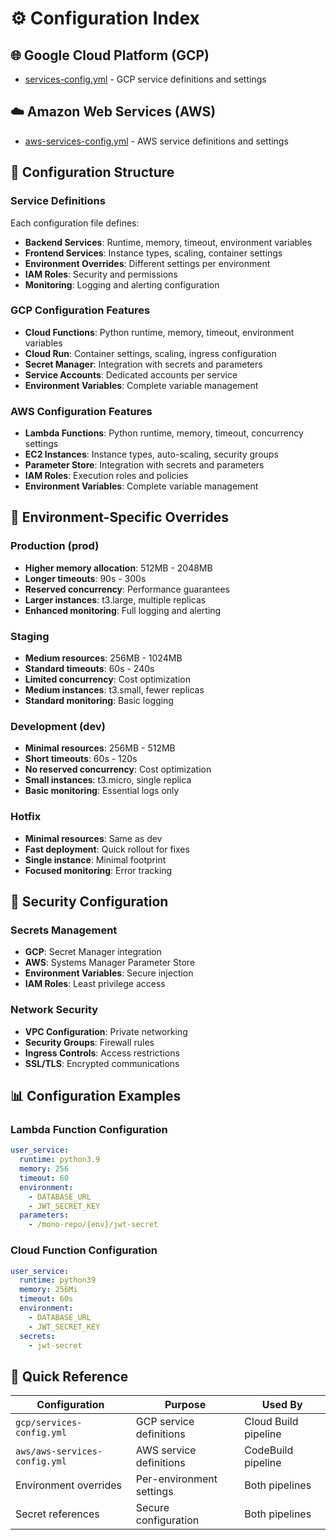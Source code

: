 # ⚙️ Configuration Index

## 🌐 Google Cloud Platform (GCP)
- [services-config.yml](gcp/services-config.yml) - GCP service definitions and settings

## ☁️ Amazon Web Services (AWS)
- [aws-services-config.yml](aws/aws-services-config.yml) - AWS service definitions and settings

## 🔧 Configuration Structure

### **Service Definitions**
Each configuration file defines:
- **Backend Services**: Runtime, memory, timeout, environment variables
- **Frontend Services**: Instance types, scaling, container settings
- **Environment Overrides**: Different settings per environment
- **IAM Roles**: Security and permissions
- **Monitoring**: Logging and alerting configuration

### **GCP Configuration Features**
- **Cloud Functions**: Python runtime, memory, timeout, environment variables
- **Cloud Run**: Container settings, scaling, ingress configuration
- **Secret Manager**: Integration with secrets and parameters
- **Service Accounts**: Dedicated accounts per service
- **Environment Variables**: Complete variable management

### **AWS Configuration Features**
- **Lambda Functions**: Python runtime, memory, timeout, concurrency settings
- **EC2 Instances**: Instance types, auto-scaling, security groups
- **Parameter Store**: Integration with secrets and parameters
- **IAM Roles**: Execution roles and policies
- **Environment Variables**: Complete variable management

## 🎯 Environment-Specific Overrides

### **Production (prod)**
- **Higher memory allocation**: 512MB - 2048MB
- **Longer timeouts**: 90s - 300s
- **Reserved concurrency**: Performance guarantees
- **Larger instances**: t3.large, multiple replicas
- **Enhanced monitoring**: Full logging and alerting

### **Staging**
- **Medium resources**: 256MB - 1024MB
- **Standard timeouts**: 60s - 240s
- **Limited concurrency**: Cost optimization
- **Medium instances**: t3.small, fewer replicas
- **Standard monitoring**: Basic logging

### **Development (dev)**
- **Minimal resources**: 256MB - 512MB
- **Short timeouts**: 60s - 120s
- **No reserved concurrency**: Cost optimization
- **Small instances**: t3.micro, single replica
- **Basic monitoring**: Essential logs only

### **Hotfix**
- **Minimal resources**: Same as dev
- **Fast deployment**: Quick rollout for fixes
- **Single instance**: Minimal footprint
- **Focused monitoring**: Error tracking

## 🔐 Security Configuration

### **Secrets Management**
- **GCP**: Secret Manager integration
- **AWS**: Systems Manager Parameter Store
- **Environment Variables**: Secure injection
- **IAM Roles**: Least privilege access

### **Network Security**
- **VPC Configuration**: Private networking
- **Security Groups**: Firewall rules
- **Ingress Controls**: Access restrictions
- **SSL/TLS**: Encrypted communications

## 📊 Configuration Examples

### **Lambda Function Configuration**
```yaml
user_service:
  runtime: python3.9
  memory: 256
  timeout: 60
  environment:
    - DATABASE_URL
    - JWT_SECRET_KEY
  parameters:
    - /mono-repo/{env}/jwt-secret
```

### **Cloud Function Configuration**
```yaml
user_service:
  runtime: python39
  memory: 256Mi
  timeout: 60s
  environment:
    - DATABASE_URL
    - JWT_SECRET_KEY
  secrets:
    - jwt-secret
```

## 🎯 Quick Reference

| **Configuration** | **Purpose** | **Used By** |
|-------------------|-------------|-------------|
| `gcp/services-config.yml` | GCP service definitions | Cloud Build pipeline |
| `aws/aws-services-config.yml` | AWS service definitions | CodeBuild pipeline |
| Environment overrides | Per-environment settings | Both pipelines |
| Secret references | Secure configuration | Both pipelines |
